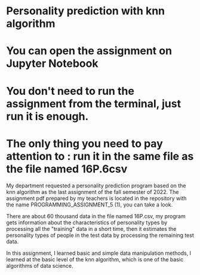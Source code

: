 # Personality prediction with knn algorithm
# You can open the assignment on Jupyter Notebook
# You don't need to run the assignment from the terminal, just run it is enough. 
# The only thing you need to pay attention to : run it in the same file as the file named 16P.6csv

My department requested a personality prediction program based on the knn algorithm as the last assignment of the fall semester of 2022. The assignment pdf prepared by my teachers is located in the repository with the name PROGRAMMING_ASSIGNMENT_5 (1), you can take a look.

There are about 60 thousand data in the file named 16P.csv, my program gets information about the characteristics of personality types by processing all the "training" data in a short time, then it estimates the personality types of people in the test data by processing the remaining test data.

In this assignment, I learned basic and simple data manipulation methods, I learned at the basic level of the knn algorithm, which is one of the basic algorithms of data science.
